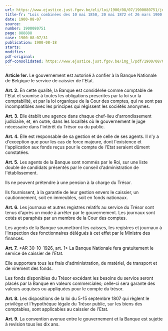 ```yaml
---
url: https://www.ejustice.just.fgov.be/eli/loi/1900/08/07/1900080751/justel
title-fr: "Lois combinées des 10 mai 1850, 20 mai 1872 et 26 mars 1900."
date: 1900-08-07
source:
number: 1900080751
page: 888888
case: 1900-08-07/31
publication: 1900-08-18
starts:
modifies:
pdf-original:
pdf-consolidated: https://www.ejustice.just.fgov.be/img_l/pdf/1900/08/07/1900080751_F.pdf
---
```


**Article 1er.** Le gouvernement est autorisé à confier à la Banque Nationale de Belgique le service de caissier de l'Etat.

**Art. 2.** En cette qualité, la Banque est considérée comme comptable de l'Etat et soumise à toutes les obligations prescrites par la loi sur la comptabilité, et par la loi organique de la Cour des comptes, qui ne sont pas incompatibles avec les principes qui régissent les sociétés anonymes.

**Art. 3.** Elle établit une agence dans chaque chef-lieu d'arrondissement judiciaire, et, en outre, dans les localités où le gouvernement le juge nécessaire dans l'intérêt du Trésor ou du public.

**Art. 4.** Elle est responsable de sa gestion et de celle de ses agents. Il n'y a d'exception que pour les cas de force majeure, dont l'existence et l'application aux fonds reçus pour le compte de l'Etat seraient dûment constatées.

**Art. 5.** Les agents de la Banque sont nommés par le Roi, sur une liste double de candidats présentés par le conseil d'administration de l'établissement.

Ils ne peuvent prétendre à une pension à la charge du Trésor.

Ils fournissent, à la garantie de leur gestion envers le caissier, un cautionnement, soit en immeubles, soit en fonds nationaux.

**Art. 6.** Les journaux et autres registres relatifs au service du Trésor sont tenus d'après un mode à arrêter par le gouvernement. Les journaux sont cotés et paraphés par un membre de la Cour des comptes.

Les agents de la Banque soumettront les caisses, les registres et journaux à l'inspection des fonctionnaires délégués à cet effet par le Ministre des finances.

**Art. 7.** <AR 30-10-1926, art. 1> La Banque Nationale fera gratuitement le service de caissier de l'Etat.

Elle supportera tous les frais d'administration, de matériel, de transport et de virement des fonds.

Les fonds disponibles du Trésor excédant les besoins du service seront placés par la Banque en valeurs commerciales; celle-ci sera garante des valeurs acquises ou appliquées pour le compte du trésor.

**Art. 8.** Les dispositions de la loi du 5-15 septembre 1807 qui règlent le privilège et l'hypothèque légale du Trésor public, sur les biens des comptables, sont applicables au caissier de l'Etat.

**Art. 9.** La convention avenue entre le gouvernement et la Banque est sujette à revision tous les dix ans.
